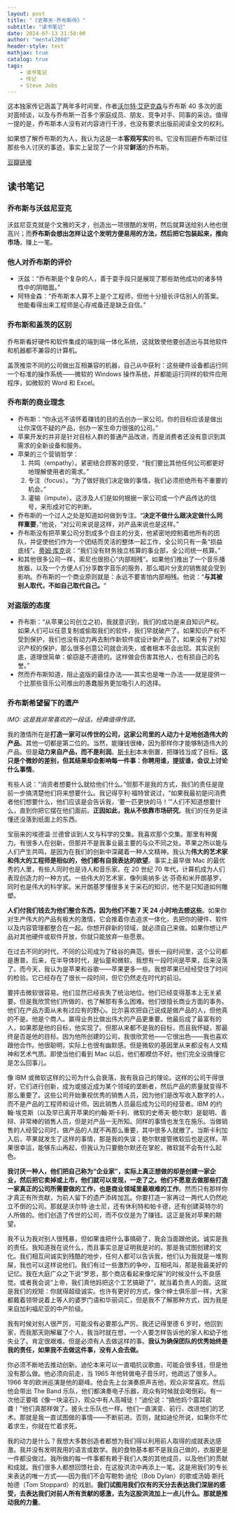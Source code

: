 ```yaml
---
layout: post
title: "《史蒂夫·乔布斯传》"
subtitle: "读书笔记"
date: 2024-07-13 21:50:00
author: "mental2008"
header-style: text
mathjax: true
catalog: true
tags:
    - 读书笔记
    - 传记
    - Steve Jobs
---
```


这本独家传记涵盖了两年多时间里，作者[沃尔特·艾萨克森](https://en.wikipedia.org/wiki/Walter_Isaacson)与乔布斯 40 多次的面对面倾谈，以及与乔布斯一百多个家庭成员、朋友、竞争对手、同事的采访。值得一提的是，乔布斯本人没有对内容进行干涉，也没有要求出版前阅读全文的权利。

如果想了解乔布斯的为人，我认为这是一本**客观写实**的书。它没有回避乔布斯过往那些令人讨厌的事迹，事实上呈现了一个非常**鲜活**的乔布斯。

[豆瓣链接](https://book.douban.com/subject/6798611/)

## 读书笔记

### 乔布斯与沃兹尼亚克

沃兹尼亚克就是个文雅的天才，创造出一项很酷的发明，然后就算送给别人他也很高兴；而**乔布斯会想出怎样让这个发明方便易用的方法，然后把它包装起来，推向市场**，赚上一笔。

### 他人对乔布斯的评价

* 沃兹：“乔布斯是个复杂的人，善于耍手段只是展现了那些助他成功的诸多特性中的阴暗面。”
* 阿特金森：“乔布斯本人算不上是个工程师，但他十分擅长评估别人的答案。他能看得出来工程师是心存戒备还是缺乏自信。”

### 乔布斯和盖茨的区别

乔布斯看好硬件和软件集成的端到端一体化系统，这就致使他要创造出与其他软件和机器都不兼容的计算机。

盖茨推崇不同的公司做出互相兼容的机器，自己从中获利：这些硬件设备都运行同一个标准的操作系统——微软的 Windows 操作系统，并都能运行同样的软件应用程序，如微软的 Word 和 Excel。

### 乔布斯的商业理念

- 乔布斯：“你永远不该怀着赚钱的目的去创办一家公司。你的目标应该是做出让你深信不疑的产品，创办一家生命力很强的公司。”
- 苹果开发的并非是针对目标人群的普通产品改进，而是消费者还没有意识到其需求的全新设备和服务。
- 苹果的三个营销哲学：
	1. 共鸣（empathy）。紧密结合顾客的感受，“我们要比其他任何公司都更好地理解使用者的需求。”
	2. 专注（focus）。“为了做好我们决定做的事情，我们必须拒绝所有不重要的机会。”
	3. 灌输（impute）。这涉及人们是如何根据一家公司或一个产品传达的信号，来形成对它的判断。
- 乔布斯的一个过人之处是知道如何做到专注。“**决定不做什么跟决定做什么同样重要**，”他说，“对公司来说是这样，对产品来说也是这样。”
- 乔布斯没有把苹果公司分割成多个自主的分支，他紧密地控制着他所有的团队，并促使他们作为一个团结而灵活的整体一起工作，全公司只有一条“损益底线”。[蒂姆·库克](https://en.wikipedia.org/wiki/Tim_Cook)说：“我们没有财务独立核算的事业部，全公司统一核算。”
- 和其他很多公司一样，索尼也很担心“内部相残”。如果他们推出了一个音乐播放器，以及一个方便人们分享数字音乐的服务，那么唱片分支的销售就会受到影响。乔布斯的一个商业原则就是：永远不要害怕内部相残。他说：“**与其被别人取代，不如自己取代自己。**“

### 对盗版的态度

- 乔布斯：“从苹果公司创立之初，我就意识到，我们的成功是来自知识产权。如果人们可以任意复制或偷取我们的软件，我们早就破产了。如果知识产权不受到保护，我们也没有动力再去制作新软件或设计新产品了。如果没有了对知识产杈的保护，那么很多创意公司就会消失，或者根本不会出现。其实说到底，道理很简单：偷窃是不道德的。这样做会伤害其他人，也有损自己的名誉。”
- 然而乔布斯知道，阻止盗版的最佳办法——其实也是唯一办法——就是提供一个比那些音乐公司推出的愚蠢服务更加吸引人的选择。

### 乔布斯希望留下的遗产

*IMO: 这是我非常喜欢的一段话，经典值得传颂。*

我的激情所在是**打造一家可以传世的公司，这家公司里的人动力十足地创造伟大的产品**。其他一切都是第二位的。当然，能赚钱很棒，因为那样你才能够制造伟大的产品。但是**动力来自产品，而不是利润**。[斯卡利](https://en.wikipedia.org/wiki/John_Sculley)本末倒置，把赚钱当成了目标。**这只是个微妙的差别，但其结果却会影响每一件事：你聘用谁，提拔谁，会议上讨论什么事情**。

有些人说：“消资者想要什么就给他们什么。”但那不是我的方式，我们的责任是提前一步搞清楚他们将来想要什么。我记得亨利·福特曾说过，“如果我最初是问消费者他们想要什么，他们应该是会告诉我，‘要一匹更快的马！’”人们不知道想要什么，直到你把它摆在他们面前。**正因如此，我从不依靠市场研究**。我们的任务是读懂还没落到纸面上的东西。

宝丽来的埃德温·兰德曾谈到人文与科学的交集。我喜欢那个交集。那里有种魔力。有很多人在创新，但那并不是我事业最主要的与众不同之处。苹果之所以能与人们产生共鸣，是因为在我们的创新中深藏着一种人文精神。我认为**伟大的艺术家和伟大的工程师是相似的，他们都有自我表达的欲望**。事实上最早做 Mac 的最优秀的人里，有些人同时也是诗人和音乐家。在 20 世纪 70 年代，计算机成为人们表现创造力的一种方式。一些伟大的艺术家，像列奥纳多·达·芬奇和米开朗基罗，同时也是伟大的科学家。米开朗基罗懂很多关于采石的知识，他不是只知道如何雕塑。

**人们付我们钱去为他们整合东西，因为他们不能 7 天 24 小时地去想这些**。如果你对生产伟大的产品有极大的激情，它会推着你去追求一体化，去把你的硬件、软件以及内容管理都整合在一起。你想开辟新的领域，就必须自己来做。如果你想让产品对其他硬件或软件开放，你就只能放弃一些愿景。

在过去不同的时代，不同的公司成为了硅谷的典范。很长一段时间里，这个公司都是惠普。后来，在半导体时代，是仙童和微软。我想有一段时间是苹果，后来没落了。而今天，我认为是苹果和谷歌——苹果更多一些。我想苹果已经经受住了时间的检验。它已经存在了很长一段时间，但它仍然走在时代的前沿。

要抨击微软很容易。他们显然已经丧失了统治地位。他们已经变得基本上无关紧要。但是我欣赏他们所做的，也了解那有多么困难。他们很擅长商业方面的事务。他们在产品方面从未有过应有的野心。比尔喜欢把自己说成是做产品的人，但他真的不是。他是个商人。赢得业务比做出伟大的产品更重要。他最后成了最富有的人，如果那是他的目标，他实现了。但那从来都不是我的目标，而且我怀疑，那最终是否是他的目标。因为他所创建的公司，我很欣赏他——它很出色——我也喜欢跟他合作。他很聪明，实际上也很有幽默感。但是微软的基因里从来都没有人文精神和艺术气质。即使当他们看到 Mac 以后，他们都模仿不好。他们完全没搞懂它是怎么回事儿。

像 IBM 或微软这样的公司为什么会衰落，我有我自己的理论。这样的公司干得很好，它们进行创新，成为或接近成为某个领域的垄断者，然后产品的质量就变得不那么重要了。这些公司开始重视优秀的销售人员，因为他们是改写收入数字的人，而不是产品的工程师和设计师。因此销售人员最后成为公司的经营者。IBM 的约翰·埃克斯（以及早已离开苹果的约翰·斯卡利、微软的史蒂夫·鲍尔默）是聪明、善辩、非常棒的销售人员，但是对产品一无所知。同样的事情也发生在施乐。当做销售的人经营公司时，做产品的人就不再那么重要，其中很多人就撤了。当斯卡利加入后，苹果就发生了这样的事情，那是我的失误；鲍尔默接管微软后也是这样。苹果很幸运，能够东山再起，但我认为只要鲍尔默还在掌舵，微软就不会有什么起色。

**我讨厌一种人，他们把自己称为“企业家”，实际上真正想做的却是创建一家企业，然后把它卖掉或上市，他们就可以变现，一走了之。他们不愿意去做那些打造一家真正的公司所需要做的工作，也是商业领域里最艰难的工作**。然而只有那样你才真正有所贡献，为前人留下的遗产添砖加瓦。你要打造一家再过一两代人仍然屹立不倒的公司。那就是沃尔特·迪士尼，还有休利特和帕卡德，还有创建英特尔的人所做的。他们创造了传世的公司，而不仅仅是为了赚钱。这正是我对苹果的期望。

我不认为我对别人很残暴，但如果谁把什么事搞砸了，我会当面跟他说。诚实是我的责任。我知道我在说什么，而且事实总是证明我是对的。那是我试图创建的文化。我们相互间诚实到残酷的地步，任何人都可以告诉我，他们认为我就是一堆狗屎，我也可以这样说他们。我们有过一些激烈的争吵，互相吼叫，那是我最美好的记忆。我在大庭广众之下说“罗恩，那个商店看起来像坨屎”的时候没什么不良感觉。或者我会说“上帝，我们真他妈把这个工艺搞砸了”，就当着负责人的面。这就是我们的规矩：你就得超级诚实。也许有更好的方式，像个绅士俱乐部一样，大家都戴着领带说着上等人的婆罗门语和华丽词汇，但是我不了解那种方式，因为我是来自加利福尼亚的中产阶级。

我有时候对别人很严厉，可能没有必要那么严厉。我还记得里德 6 岁时，他回到家，而我那天刚解雇了个人，我当时就在想，一个人要怎样告诉他的家人和幼子他失业了。肯定很艰难。但是必须有人去做这样的事。**我认为确保团队的优秀始终是我的责任，如果我不去做这件事，没有人会去做。**

你必须不断地去推动创新。迪伦本来可以一直唱抗议歌曲，可能会很多钱，但是他没有那么做。他必须向前走，当 1965 年他转做电子音乐时，他疏远了很多人。1966 年的欧洲巡演是他的巅峰。他会先上台演奏原声吉他，观众非常喜欢。然后他会带出 The Band 乐队，他们都演奏电子乐器，观众有时候就会喝倒彩。有一次他正要唱《像一块滚石》，观众中有人高喊徒！”迪伦说：“搞他妈个震耳欲聋！”他们真那样做了。披头士乐队也一样。他们一直演变、前行、改进他们的艺术。那就是我一直试图做的事情——不断前进。否则，就如迪伦所说，如果你不忙着求生，你就在忙着求死。

我的动力是什么？我想大多数创造者都想为我们得以利用前人取得的成就表达感激。我并没有发明我用的语言或数学。我的食物基本都不是我自己做的，衣服更是一件都没做过。我所做的每一件事都有赖于我们人类的其他成员，以及他们的贯献和成就。我们很多人都想回馈社会，在这股洪流中再添上一笔。这是用我们的专长来表达的唯一方式——因为我们不会写鲍勃·迪伦（Bob Dylan）的歌或汤姆·斯托帕德（Tom Stoppard）的戏剧。**我们试图用我们仅有的天分去表达我们深层的感受，去表达我们对前人所有贡献的感激，去为这股洪流加上一点儿什么。那就是推动我的力量**。
